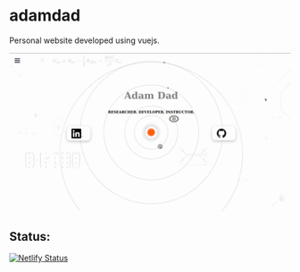 # adamdad

Personal website developed using vuejs.

![site_preview](https://github.com/adamdadd/adamdad/blob/master/site_preview.png)

## Status:
[![Netlify Status](https://api.netlify.com/api/v1/badges/43f242fd-6e2c-416c-b20c-ec315994b082/deploy-status)](https://app.netlify.com/sites/happy-brattain-4d090c/deploys)
